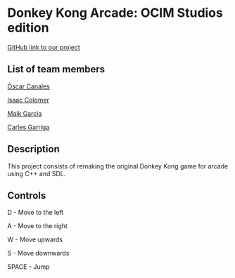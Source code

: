 # Donkey Kong Arcade: OCIM Studios edition

[GitHub link to our project](https://github.com/FireAlfa/OCIM-Studios)

## List of team members
[Òscar Canales](https://github.com/Osvak)

[Isaac Colomer](https://github.com/IsaaColomer)

[Maik Garcia](https://github.com/maikgarcia)

[Carles Garriga](https://github.com/FireAlfa)


## Description
This project consists of remaking the original Donkey Kong game for arcade using C++ and SDL.

## Controls
D - Move to the left

A - Move to the right

W - Move upwards

S - Move downwards

SPACE - Jump

